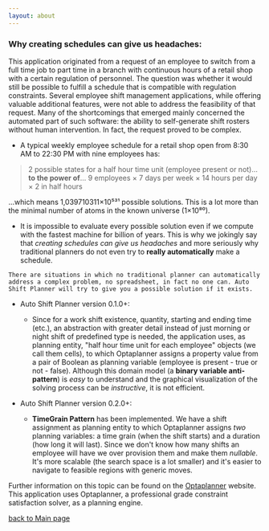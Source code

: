 ```yaml
---
layout: about
---
```


### Why creating schedules can give us headaches:

This application originated from a request of an employee to switch from a full time job to part time in a branch with continuous hours of a retail shop with a certain regulation of personnel. The question was whether it would still be possible to fulfill a schedule that is compatible with regulation constraints. Several employee shift management applications, while offering valuable additional features, were not able to address the feasibility of that request. Many of the shortcomings that emerged mainly concerned the automated part of such software: the ability to self-generate shift rosters without human intervention. In fact, the request proved to be complex.

- A typical weekly employee schedule for a retail shop open from 8:30 AM to 22:30 PM with nine employees has:

> 2 possible states for a half hour time unit (employee present or not)... **to the power of**... 9 employees × 7 days per week × 14 hours per day × 2 in half hours

...which means 1,039710311×10⁵³¹ possible solutions. This is a lot more than the minimal number of atoms in the known universe (1×10⁸⁰).

- It is impossible to evaluate every possible solution even if we compute with the fastest machine for billion of years. This is why we jokingly say that *creating schedules can give us headaches* and more seriously why traditional planners do not even try to **really automatically** make a schedule.

```
There are situations in which no traditional planner can automatically address a complex problem, no spreadsheet, in fact no one can. Auto Shift Planner will try to give you a possible solution if it exists.
```

- Auto Shift Planner version 0.1.0+:
  - Since for a work shift existence, quantity, starting and ending time (etc.), an abstraction with greater detail instead of just morning or night shift of predefined type is needed, the application uses, as planning entity, "half hour time unit for each employee" objects (we call them cells), to which Optaplanner assigns a property value from a pair of Boolean as planning variable (employee is present - true or not - false). Although this domain model (a **binary variable anti-pattern**) is *easy* to understand and the graphical visualization of the solving process can be *instructive*, it is not efficient.

- Auto Shift Planner version 0.2.0+:
  - **TimeGrain Pattern** has been implemented. We have a shift assignment as planning entity to which Optaplanner assigns *two* planning variables: a time grain (when the shift starts) and a duration (how long it will last). Since we don't know how many shifts an employee will have we over provision them and make them *nullable*. It's more scalable (the search space is a lot smaller) and it's easier to navigate to feasible regions with generic moves.

Further information on this topic can be found on the [Optaplanner](https://www.optaplanner.org/) website. This application uses Optaplanner, a professional grade constraint satisfaction solver, as a planning engine.

[back to Main page](./)
